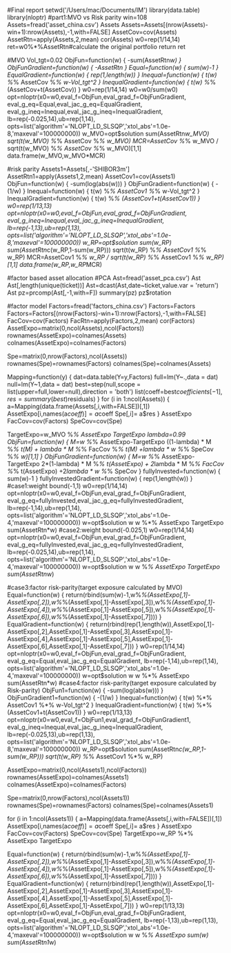 #Final report
setwd('/Users/mac/Documents/IM')
library(data.table)
library(nloptr)
#part1:MVO vs Risk parity
win=108
Assets=fread('asset_china.csv')
Assets
Assets=Assets[(nrow(Assets)-win+1):nrow(Assets),-1,with=FALSE]
AssetCov=cov(Assets)
AssetRtn=apply(Assets,2,mean)
cor(Assets)
w0=rep(1/14,14)
ret=w0%*%AssetRtn#calculate the original portfolio return
ret

#MVO
Vol_tgt=0.02
ObjFun=function(w)
{
  -sum(AssetRtn*w)
}
ObjFunGradient=function(w)
{
  -AssetRtn
}
Equal=function(w)
{
  sum(w)-1
}
EqualGradient=function(w)
{
  rep(1,length(w))
}
Inequal=function(w)
{
  t(w) %*% AssetCov %*% w-Vol_tgt^2 
}
InequalGradient=function(w)
{
  t(w) %*% (AssetCov+t(AssetCov))
}
w0=rep(1/14,14)
w0=w0/sum(w0)
opt=nloptr(x0=w0,eval_f=ObjFun,eval_grad_f=ObjFunGradient,
           eval_g_eq=Equal,eval_jac_g_eq=EqualGradient,
           eval_g_ineq=Inequal,eval_jac_g_ineq=InequalGradient,
           lb=rep(-0.025,14),ub=rep(1,14),
           opts=list('algorithm'='NLOPT_LD_SLSQP','xtol_abs'=1.0e-8,'maxeval'=100000000))
w_MVO=opt$solution
sum(AssetRtn*w_MVO)
sqrt(t(w_MVO) %*% AssetCov %*% w_MVO)
MCR=AssetCov %*% w_MVO / sqrt(t(w_MVO) %*% AssetCov %*% w_MVO)[1,1]
data.frame(w_MVO,w_MVO*MCR)

#risk parity
Assets1=Assets[,-'SHIBOR3m']
AssetRtn1=apply(Assets1,2,mean)
AssetCov1=cov(Assets1)
ObjFun=function(w)
{
  -sum(log(abs(w)))
}
ObjFunGradient=function(w)
{
  -(1/w)
}
Inequal=function(w)
{
  t(w) %*% AssetCov1 %*% w-Vol_tgt^2 
}
InequalGradient=function(w)
{
  t(w) %*% (AssetCov1+t(AssetCov1))
}
w0=rep(1/13,13)
opt=nloptr(x0=w0,eval_f=ObjFun,eval_grad_f=ObjFunGradient,
           eval_g_ineq=Inequal,eval_jac_g_ineq=InequalGradient,
           lb=rep(-1,13),ub=rep(1,13),
           opts=list('algorithm'='NLOPT_LD_SLSQP','xtol_abs'=1.0e-8,'maxeval'=100000000))
w_RP=opt$solution
sum(w_RP)
sum(AssetRtn*c(w_RP,1-sum(w_RP)))
sqrt(t(w_RP) %*% AssetCov1 %*% w_RP)
MCR=AssetCov1 %*% w_RP / sqrt(t(w_RP) %*% AssetCov1 %*% w_RP)[1,1]
data.frame(w_RP,w_RP*MCR)

#factor based asset allocation
#PCA
Ast=fread('asset_pca.csv')
Ast
Ast[,length(unique(ticket))]
Ast=dcast(Ast,date~ticket,value.var = 'return')
Ast
pz=prcomp(Ast[,-1,with=F])
summary(pz)
pz$rotation

#factor model
Factors=fread('factors_china.csv')
Factors=Factors
Factors=Factors[(nrow(Factors)-win+1):nrow(Factors),-1,with=FALSE]
FacCov=cov(Factors)
FacRtn=apply(Factors,2,mean)
cor(Factors)
AssetExpo=matrix(0,ncol(Assets),ncol(Factors))
rownames(AssetExpo)=colnames(Assets)
colnames(AssetExpo)=colnames(Factors)

Spe=matrix(0,nrow(Factors),ncol(Assets))
rownames(Spe)=rownames(Factors)
colnames(Spe)=colnames(Assets)

Mapping=function(y)
{
  dat=data.table(Y=y,Factors)
  full=lm(Y~.,data = dat)
  null=lm(Y~1,data = dat)
  best=step(null,scope = list(upper=full,lower=null),direction = 'both')
  list(coeff=best$coefficients[-1],res=summary(best)$residuals)
}
for (i in 1:ncol(Assets)) {
  a=Mapping(data.frame(Assets[,i,with=FALSE])[,1])
  AssetExpo[i,names(a$coeff)]=a$coeff
  Spe[,i]= a$res
}
AssetExpo
FacCov=cov(Factors)
SpeCov=cov(Spe)

TargetExpo=w_MVO %*% AssetExpo
TargetExpo
lambda=0.99
ObjFun=function(w)
{
  M=w %*% AssetExpo-TargetExpo
  ((1-lambda) * M %*% t(M) + lambda * M %*% FacCov %*% t(M) +lambda * w %*% SpeCov %*% w)[1,1]
    }
ObjFunGradient=function(w)
{
  M=w %*% AssetExpo-TargetExpo
  2*(1-lambda) * M %*% t(AssetExpo) + 2*lambda * M %*% FacCov %*% t(AssetExpo) +2*lambda * w %*% SpeCov
}
fullyInvested=function(w)
{
  sum(w)-1
}
fullyInvestedGradient=function(w)
{
  rep(1,length(w))
}
#case1:weight bound(-1,1)
w0=rep(1/14,14)
opt=nloptr(x0=w0,eval_f=ObjFun,eval_grad_f=ObjFunGradient,
           eval_g_eq=fullyInvested,eval_jac_g_eq=fullyInvestedGradient,
           lb=rep(-1,14),ub=rep(1,14),
           opts=list('algorithm'='NLOPT_LD_SLSQP','xtol_abs'=1.0e-4,'maxeval'=100000000))
w=opt$solution
w
w %*% AssetExpo
TargetExpo
sum(AssetRtn*w)
#case2:weight bound(-0.025,1)
w0=rep(1/14,14)
opt=nloptr(x0=w0,eval_f=ObjFun,eval_grad_f=ObjFunGradient,
           eval_g_eq=fullyInvested,eval_jac_g_eq=fullyInvestedGradient,
           lb=rep(-0.025,14),ub=rep(1,14),
           opts=list('algorithm'='NLOPT_LD_SLSQP','xtol_abs'=1.0e-4,'maxeval'=100000000))
w=opt$solution
w
w %*% AssetExpo
TargetExpo
sum(AssetRtn*w)


#case3:factor risk-parity(target exposure calculated by MVO)
Equal=function(w)
  {
    return(rbind(sum(w)-1,w%*%(AssetExpo[,1]-AssetExpo[,2]),w%*%(AssetExpo[,1]-AssetExpo[,3]),w%*%(AssetExpo[,1]-AssetExpo[,4]),w%*%(AssetExpo[,1]-AssetExpo[,5]),w%*%(AssetExpo[,1]-AssetExpo[,6]),w%*%(AssetExpo[,1]-AssetExpo[,7])))
  }
EqualGradient=function(w)
  {
    return(rbind(rep(1,length(w)),AssetExpo[,1]-AssetExpo[,2],AssetExpo[,1]-AssetExpo[,3],AssetExpo[,1]-AssetExpo[,4],AssetExpo[,1]-AssetExpo[,5],AssetExpo[,1]-AssetExpo[,6],AssetExpo[,1]-AssetExpo[,7]))
  }
w0=rep(1/14,14)
opt=nloptr(x0=w0,eval_f=ObjFun,eval_grad_f=ObjFunGradient,
           eval_g_eq=Equal,eval_jac_g_eq=EqualGradient,
           lb=rep(-1,14),ub=rep(1,14),
           opts=list('algorithm'='NLOPT_LD_SLSQP','xtol_abs'=1.0e-4,'maxeval'=100000000))
w=opt$solution
w
w %*% AssetExpo
sum(AssetRtn*w)
#case4:factor risk-parity(target exposure calculated by Risk-parity)
ObjFun1=function(w)
{
  -sum(log(abs(w)))
}
ObjFunGradient1=function(w)
{
  -(1/w)
}
Inequal=function(w)
{
  t(w) %*% AssetCov1 %*% w-Vol_tgt^2 
}
InequalGradient=function(w)
{
  t(w) %*% (AssetCov1+t(AssetCov1))
}
w0=rep(1/13,13)
opt=nloptr(x0=w0,eval_f=ObjFun1,eval_grad_f=ObjFunGradient1,
           eval_g_ineq=Inequal,eval_jac_g_ineq=InequalGradient,
           lb=rep(-0.025,13),ub=rep(1,13),
           opts=list('algorithm'='NLOPT_LD_SLSQP','xtol_abs'=1.0e-8,'maxeval'=100000000))
w_RP=opt$solution
sum(AssetRtn*c(w_RP,1-sum(w_RP)))
sqrt(t(w_RP) %*% AssetCov1 %*% w_RP)

AssetExpo=matrix(0,ncol(Assets1),ncol(Factors))
rownames(AssetExpo)=colnames(Assets1)
colnames(AssetExpo)=colnames(Factors)

Spe=matrix(0,nrow(Factors),ncol(Assets1))
rownames(Spe)=rownames(Factors)
colnames(Spe)=colnames(Assets1)

for (i in 1:ncol(Assets1)) {
  a=Mapping(data.frame(Assets[,i,with=FALSE])[,1])
  AssetExpo[i,names(a$coeff)]=a$coeff
  Spe[,i]= a$res
}
AssetExpo
FacCov=cov(Factors)
SpeCov=cov(Spe)
TargetExpo=w_RP %*% AssetExpo
TargetExpo

Equal=function(w)
{
  return(rbind(sum(w)-1,w%*%(AssetExpo[,1]-AssetExpo[,2]),w%*%(AssetExpo[,1]-AssetExpo[,3]),w%*%(AssetExpo[,1]-AssetExpo[,4]),w%*%(AssetExpo[,1]-AssetExpo[,5]),w%*%(AssetExpo[,1]-AssetExpo[,6]),w%*%(AssetExpo[,1]-AssetExpo[,7])))
}
EqualGradient=function(w)
{
  return(rbind(rep(1,length(w)),AssetExpo[,1]-AssetExpo[,2],AssetExpo[,1]-AssetExpo[,3],AssetExpo[,1]-AssetExpo[,4],AssetExpo[,1]-AssetExpo[,5],AssetExpo[,1]-AssetExpo[,6],AssetExpo[,1]-AssetExpo[,7]))
}
w0=rep(1/13,13)
opt=nloptr(x0=w0,eval_f=ObjFun,eval_grad_f=ObjFunGradient,
           eval_g_eq=Equal,eval_jac_g_eq=EqualGradient,
           lb=rep(-1,13),ub=rep(1,13),
           opts=list('algorithm'='NLOPT_LD_SLSQP','xtol_abs'=1.0e-4,'maxeval'=100000000))
w=opt$solution
w
w %*% AssetExpo
sum(w)
sum(AssetRtn1*w)

